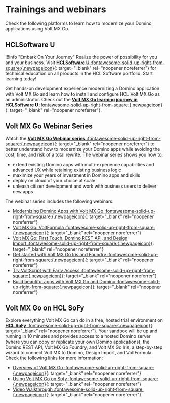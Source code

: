 # Trainings and webinars 

Check the following platforms to learn how to modernize your Domino applications using Volt MX Go. 

## HCLSoftware U

!!!info "Embark On Your Journey"
    Realize the power of possibility for you and your business. Visit [**HCLSoftware U**&nbsp;:fontawesome-solid-up-right-from-square:{.newpageicon}](https://hclsoftwareu.hcltechsw.com/ "Link opens in a new window"){: target="_blank" rel="noopener noreferrer"} for technical education on all products in the HCL Software portfolio. Start learning today!

Get hands-on development experience modernizing a Domino application with Volt MX Go and learn how to install and configure HCL Volt MX Go as an administrator. Check out the [**Volt MX Go learning journey in HCLSoftware U**&nbsp;:fontawesome-solid-up-right-from-square:{.newpageicon}](https://hclsoftwareu.hcltechsw.com/volt-mx-go "Link opens in a new window"){: target="_blank" rel="noopener noreferrer"}.

## Volt MX Go Webinar Series

Watch the [**Volt MX Go Webinar series**&nbsp;:fontawesome-solid-up-right-from-square:{.newpageicon}](https://www.youtube.com/playlist?list=PLEjl4yzB6ckEi3PDf0UKyotYpojLzUIDF "Link opens in a new window"){: target="_blank" rel="noopener noreferrer"} to better understand how to modernize your Domino apps while avoiding the cost, time, and risk of a total rewrite. The webinar series shows you how to:

- extend existing Domino apps with multi-experience capabilities and advanced UX while retaining existing business logic
- maximize your years of investment in Domino apps and skills
- deploy on cloud of your choice at scale
- unleash citizen development and work with business users to deliver new apps

The webinar series includes the following webinars:

- [Modernizing Domino Apps with Volt MX Go&nbsp;:fontawesome-solid-up-right-from-square:{.newpageicon}](https://www.youtube.com/watch?v=90GAEFmKvng&list=PLEjl4yzB6ckEi3PDf0UKyotYpojLzUIDF&index=1&pp=iAQB "Link opens in a new window"){: target="_blank" rel="noopener noreferrer"}
- [Volt MX Go: VoltFormula&nbsp;:fontawesome-solid-up-right-from-square:{.newpageicon}](https://www.youtube.com/watch?v=a_d0y0OJzfc&list=PLEjl4yzB6ckEi3PDf0UKyotYpojLzUIDF&index=2&pp=iAQB "Link opens in a new window"){: target="_blank" rel="noopener noreferrer"}
- [Volt MX Go: First Touch, Domino REST API, and Design Import&nbsp;:fontawesome-solid-up-right-from-square:{.newpageicon}](https://www.youtube.com/watch?v=ipelDFuYjHw&list=PLEjl4yzB6ckEi3PDf0UKyotYpojLzUIDF&index=3&pp=iAQB "Link opens in a new window"){: target="_blank" rel="noopener noreferrer"}
- [Get started with Volt MX Go Iris and Foundry&nbsp;:fontawesome-solid-up-right-from-square:{.newpageicon}](https://www.youtube.com/watch?v=rWQKhgb_Ang&list=PLEjl4yzB6ckEi3PDf0UKyotYpojLzUIDF&index=4&pp=iAQB "Link opens in a new window"){: target="_blank" rel="noopener noreferrer"}
- [Try VoltScript with Early Access&nbsp;:fontawesome-solid-up-right-from-square:{.newpageicon}](https://www.youtube.com/watch?v=Nfl6LCFySPA&list=PLEjl4yzB6ckEi3PDf0UKyotYpojLzUIDF&index=5&pp=iAQB "Link opens in a new window"){: target="_blank" rel="noopener noreferrer"}
- [Build beautiful apps with Volt MX Go and Domino&nbsp;:fontawesome-solid-up-right-from-square:{.newpageicon}](https://www.youtube.com/watch?v=IqQcBGMcjl4&list=PLEjl4yzB6ckEi3PDf0UKyotYpojLzUIDF&index=6&pp=iAQB "Link opens in a new window"){: target="_blank" rel="noopener noreferrer"}


## Volt MX Go on HCL SoFy

Explore everything Volt MX Go can do in a free, hosted trial environment on [**HCL SoFy**&nbsp;:fontawesome-solid-up-right-from-square:{.newpageicon}](https://hclsofy.com/ "Link opens in a new window"){: target="_blank" rel="noopener noreferrer"}. Your sandbox will be up and running in 10 minutes and provides access to a hosted Domino server (where you can copy or replicate your own Domino applications), the Domino REST API, Volt MX Go Foundry, and Volt MX Go Iris, a step-by-step wizard to connect Volt MX to Domino, Design Import, and VoltFormula. Check the following links for more information:

- [Overview of Volt MX Go&nbsp;:fontawesome-solid-up-right-from-square:{.newpageicon}](https://hclsofy.com/sofy/catalog/hcl-voltmxgo-small?view=doc&file=documentation.md "Link opens in a new window"){: target="_blank" rel="noopener noreferrer"}
- [Using Volt MX Go on Sofy&nbsp;:fontawesome-solid-up-right-from-square:{.newpageicon}](https://hclsofy.com/sofy/catalog/hcl-voltmxgo-small?view=doc&file=using-voltmxgo.md "Link opens in a new window"){: target="_blank" rel="noopener noreferrer"}
- [Video Walkthrough&nbsp;:fontawesome-solid-up-right-from-square:{.newpageicon}](https://hclsofy.com/sofy/catalog/hcl-voltmxgo-small?view=doc&file=video-walkthrough.md "Link opens in a new window"){: target="_blank" rel="noopener noreferrer"}